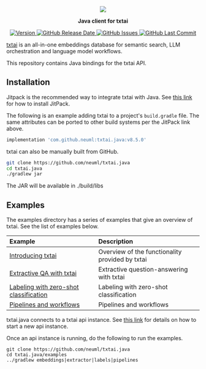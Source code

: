 <p align="center">
    <img src="https://raw.githubusercontent.com/neuml/txtai/master/logo.png"/>
</p>

<p align="center">
    <b>Java client for txtai</b>
</p>

<p align="center">
    <a href="https://github.com/neuml/txtai.java/releases">
        <img src="https://img.shields.io/github/release/neuml/txtai.java.svg?style=flat&color=success" alt="Version"/>
    </a>
    <a href="https://github.com/neuml/txtai.java/releases">
        <img src="https://img.shields.io/github/release-date/neuml/txtai.java.svg?style=flat&color=blue" alt="GitHub Release Date"/>
    </a>
    <a href="https://github.com/neuml/txtai.java/issues">
        <img src="https://img.shields.io/github/issues/neuml/txtai.java.svg?style=flat&color=success" alt="GitHub Issues"/>
    </a>
    <a href="https://github.com/neuml/txtai.java">
        <img src="https://img.shields.io/github/last-commit/neuml/txtai.java.svg?style=flat&color=blue" alt="GitHub Last Commit"/>
    </a>
</p>

[txtai](https://github.com/neuml/txtai) is an all-in-one embeddings database for semantic search, LLM orchestration and language model workflows.

This repository contains Java bindings for the txtai API.

## Installation

Jitpack is the recommended way to integrate txtai with Java. See [this link](https://jitpack.io/) for how to install JitPack.

The following is an example adding txtai to a project's `build.gradle` file. The same attributes can be ported to other build systems per the JitPack link above.

```gradle
implementation 'com.github.neuml:txtai.java:v8.5.0'
```

txtai can also be manually built from GitHub.

```bash
git clone https://github.com/neuml/txtai.java
cd txtai.java
./gradlew jar
```

The JAR will be available in ./build/libs

## Examples
The examples directory has a series of examples that give an overview of txtai. See the list of examples below.

| Example     |      Description      |
|:----------|:-------------|
| [Introducing txtai](https://github.com/neuml/txtai.java/blob/master/examples/src/main/java/EmbeddingsDemo.java) | Overview of the functionality provided by txtai |
| [Extractive QA with txtai](https://github.com/neuml/txtai.java/blob/master/examples/src/main/java/ExtractorDemo.java) | Extractive question-answering with txtai |
| [Labeling with zero-shot classification](https://github.com/neuml/txtai.java/blob/master/examples/src/main/java/LabelsDemo.java) | Labeling with zero-shot classification |
| [Pipelines and workflows](https://github.com/neuml/txtai.java/blob/master/examples/src/main/java/PipelinesDemo.java) | Pipelines and workflows |

txtai.java connects to a txtai api instance. See [this link](https://neuml.github.io/txtai/api/) for details on how to start a new api instance.

Once an api instance is running, do the following to run the examples.

```
git clone https://github.com/neuml/txtai.java
cd txtai.java/examples
../gradlew embeddings|extractor|labels|pipelines
```
